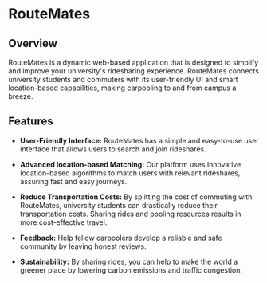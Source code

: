# RouteMates
## Overview
RouteMates is a dynamic web-based application that is designed to simplify and improve your university's ridesharing experience. RouteMates connects university students and commuters with its user-friendly UI and smart location-based capabilities, making carpooling to and from campus a breeze.

## Features
- **User-Friendly Interface:** RouteMates has a simple and easy-to-use user interface that allows users to search and join rideshares.

- **Advanced location-based Matching:** Our platform uses innovative location-based algorithms to match users with relevant rideshares, assuring fast and easy journeys.

- **Reduce Transportation Costs:** By splitting the cost of commuting with RouteMates, university students can drastically reduce their transportation costs. Sharing rides and pooling resources results in more cost-effective travel.

- **Feedback:** Help fellow carpoolers develop a reliable and safe community by leaving honest reviews.

- **Sustainability:** By sharing rides, you can help to make the world a greener place by lowering carbon emissions and traffic congestion.



